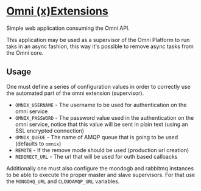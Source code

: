 # [Omni (x)Extensions](http://omnix.hive.pt)

Simple web application consuming the Omni API.

This application may be used as a supervisor of the Omni Platform to run taks in an async
fashion, this way it's possible to remove async tasks from the Omni core.

## Usage

One must define a series of configuration values in order to correctly use the automated
part of the omni extension (supervisor).

* `OMNIX_USERNAME` - The username to be used for authentication on the omni service
* `OMNIX_PASSWORD` - The password value used in the authentication on the omni service, notice that
this value will be sent in plain text (using an SSL encrypted connection)
* `OMNIX_QUEUE` - The name of AMQP queue that is going to be used (defaults to `omnix`)
* `REMOTE` - If the remove mode should be used (production url creation)
* `REDIRECT_URL` - The url that will be used for outh based callbacks

Additionally one must also configure the mondogb and rabbitmq instances to be able to execute
the proper master and slave supervisors. For that use the `MONGOHQ_URL` and `CLOUDAMQP_URL` variables.
